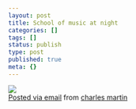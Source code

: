 ```yaml
---
layout: post
title: School of music at night
categories: []
tags: []
status: publish
type: post
published: true
meta: {}
---
```




[![](http://posterous.com/getfile/files.posterous.com/charlesmartin/fJn0LsF12nTc1tZ8POxtPCJZV3Se2o9P5JhSAne4fHB22r8rKA7bYYgjspwp/photo.jpg.scaled.500.jpg)](http://posterous.com/getfile/files.posterous.com/charlesmartin/UtDmTB6DL7MQeauG7LsFmlvZu0BcSK5xUzQbWjzgH4PtDOFc9CRIpogSc6c7/photo.jpg)  
[Posted via email](http://posterous.com)  from 
[charles martin](http://charlesmartin.posterous.com/school-of-music-at-night)
